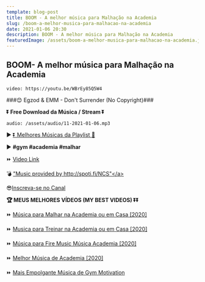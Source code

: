 ```yaml
---
template: blog-post
title: BOOM - A melhor música para Malhação na Academia
slug: /boom-a-melhor-musica-para-malhacao-na-academia
date: 2021-01-06 20:30
description: BOOM - A melhor música para Malhação na Academia
featuredImage: /assets/boom-a-melhor-musica-para-malhacao-na-academia.jpg
---
```

## **BOOM- A melhor música para Malhação na Academia**

<!-- #1: Embed through web URL -->
`video: https://youtu.be/WBrEy85Q5W4`

###😊 Egzod & EMM - Don't Surrender (No Copyright)###

**⏬ Free Download da Música / Stream ⏬**

`audio: /assets/audio/11-2021-01-06.mp3`

▶ <a href='https://www.youtube.com/watch?v=WBrEy85Q5W4&list=PLM1nZ8E73E3Pvwma0mKPruAnPQkHsQCl7' rel="nofollow noopener noreferrer" target="_blank">⏬ Melhores Músicas da Playlist 💙</a>
 
▶ **#gym #academia #malhar**

⏩ <a href='https://youtu.be/WBrEy85Q5W4' rel="nofollow noopener noreferrer" target="_blank">Video Link</a>

💣 <a href='http://spoti.fi/NCS' rel="nofollow noopener noreferrer" target="_blank">"Music provided by http://spoti.fi/NCS"</a> 

😎<a href='https://www.youtube.com/channel/UCp44Y4Anwn1Hlj0pWx7gqwg?sub_confirmation=1' rel="nofollow noopener noreferrer" target="_blank">Inscreva-se no Canal</a>

**🏆 MEUS MELHORES VÍDEOS (MY BEST VIDEOS) ⏬⏬**

⏩ <a href='https://www.youtube.com/watch?v=SPKRxS8QQ_A' rel="nofollow noopener noreferrer" target="_blank">Música para Malhar na Academia ou em Casa [2020]</a>

⏩ <a href='https://youtu.be/yxwERCGNSXE' rel="nofollow noopener noreferrer" target="_blank">Musica para Treinar na Academia ou em Casa [2020]</a>

⏩ <a href='https://www.youtube.com/watch?v=WJHjEwQrKEs' rel="nofollow noopener noreferrer" target="_blank">Música para Fire Music Música Academia [2020]</a>

⏩ <a href='https://www.youtube.com/watch?v=sNe0xcZXFgE' rel="nofollow noopener noreferrer" target="_blank">Melhor Música de Academia [2020]</a>

⏩ <a href='https://www.youtube.com/watch?v=fUxJvUfDe1o' rel="nofollow noopener noreferrer" target="_blank">Mais Empolgante Música de Gym Motivation</a>